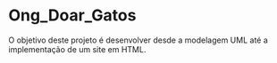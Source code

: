 # Ong_Doar_Gatos
O objetivo deste projeto é desenvolver desde a modelagem UML até a implementação de um site em HTML.
